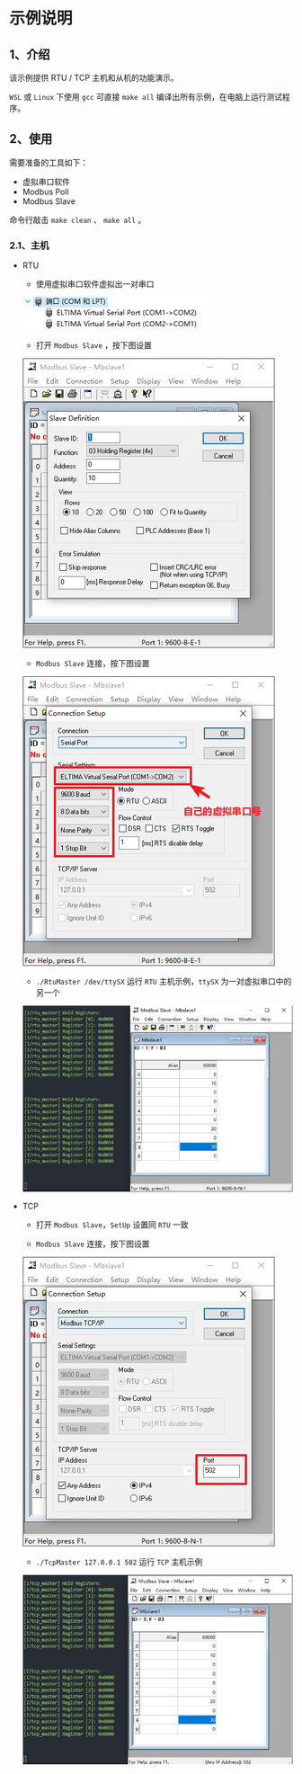 # 示例说明

## 1、介绍

该示例提供 RTU / TCP 主机和从机的功能演示。

`WSL` 或 `Linux` 下使用 `gcc` 可直接 `make all` 编译出所有示例，在电脑上运行测试程序。

## 2、使用

需要准备的工具如下：

- 虚拟串口软件
- Modbus Poll
- Modbus Slave

命令行敲击 `make clean` 、 `make all` 。

### 2.1、主机

- RTU

  - 使用虚拟串口软件虚拟出一对串口

  ![VirtualCom](./figures/VirtualCom.jpg)

  - 打开 `Modbus Slave` ，按下图设置

  ![ModbusSlaveSetup](./figures/ModbusSlaveSetup.jpg)

  - `Modbus Slave` 连接，按下图设置

  ![ModbusSlaveRTUConnection](./figures/ModbusSlaveRTUConnection.jpg)

  - `./RtuMaster /dev/ttySX` 运行 `RTU` 主机示例，`ttySX` 为一对虚拟串口中的另一个

  ![RTUMaster](./figures/RTUMaster.jpg)

- TCP

  - 打开 `Modbus Slave`，`SetUp` 设置同 `RTU` 一致

  - `Modbus Slave` 连接，按下图设置

  ![ModbusSlaveTCPConnection](./figures/ModbusSlaveTCPConnection.jpg)

  - `./TcpMaster 127.0.0.1 502` 运行 `TCP` 主机示例

  ![TCPMaster](./figures/TCPMaster.jpg)

